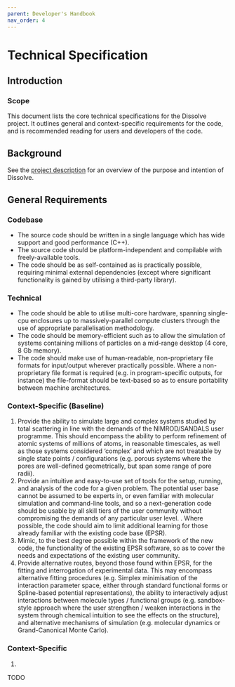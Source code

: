 ```yaml
---
parent: Developer's Handbook
nav_order: 4
---
```

# Technical Specification

## Introduction

### Scope
This document lists the core technical specifications for the Dissolve project. It outlines general and context-specific requirements for the code, and is recommended reading for users and developers of the code.

## Background

See the [project description](ProjectDescription.md) for an overview of the purpose and intention of Dissolve.

## General Requirements

### Codebase

- The source code should be written in a single language which has wide support and good performance (C++).
- The source code should be platform-independent and compilable with freely-available tools.
- The code should be as self-contained as is practically possible, requiring minimal external dependencies (except where significant functionality is gained by utilising a third-party library).

### Technical

- The code should be able to utilise multi-core hardware, spanning single-cpu enclosures up to massively-parallel compute clusters through the use of appropriate parallelisation methodology.
- The code should be memory-efficient such as to allow the simulation of systems containing millions of particles on a mid-range desktop (4 core, 8 Gb memory).
- The code should make use of human-readable, non-proprietary file formats for input/output wherever practically possible. Where a non-proprietary file format is required (e.g. in program-specific outputs, for instance) the file-format should be text-based so as to ensure portability between machine architectures.

### Context-Specific (Baseline)

1. Provide the ability to simulate large and complex systems studied by total scattering in line with the demands of the NIMROD/SANDALS user programme. This should encompass the ability to perform refinement of atomic systems of millions of atoms, in reasonable timescales, as well as those systems considered ‘complex’ and which are not treatable by single state points / configurations (e.g. porous systems where the pores are well-defined geometrically, but span some range of pore radii).
2. Provide an intuitive and easy-to-use set of tools for the setup, running, and analysis of the code for a given problem. The potential user base cannot be assumed to be experts in, or even familiar with molecular simulation and command-line tools, and so a next-generation code should be usable by all skill tiers of the user community without compromising the demands of any particular user level. . Where  possible, the code should aim to limit additional learning for those already familiar with the existing code base (EPSR).
3. Mimic, to the best degree possible within the framework of the new code, the functionality of the existing EPSR software, so as to cover the needs and expectations of the existing user community.
4. Provide alternative routes, beyond those found within EPSR, for the fitting and interrogation of experimental data. This may encompass alternative fitting procedures (e.g. Simplex minimisation of the interaction parameter space, either through standard functional forms or Spline-based potential representations), the ability to interactively adjust interactions between molecule types / functional groups (e.g. sandbox-style approach where the user strengthen / weaken interactions in the system through chemical intuition to see the effects on the structure), and alternative mechanisms of simulation (e.g. molecular dynamics or Grand-Canonical Monte Carlo).

### Context-Specific

1. 
TODO

